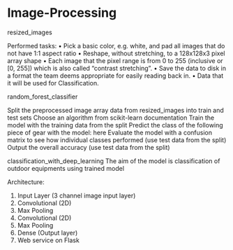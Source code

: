 # Image-Processing

resized_images

Performed tasks:
• Pick a basic color, e.g. white, and pad all images that do not have 1:1 aspect ratio
• Reshape, without stretching, to a 128x128x3 pixel array shape
• Each image that the pixel range is from 0 to 255 (inclusive or [0, 255]) which is also called “contrast stretching”. 
• Save the data to disk in a format the team deems appropriate for easily reading back in. 
• Data that it will be used for Classification.

random_forest_classifier

Split the preprocessed image array data from resized_images into train and test sets
Choose an algorithm from scikit-learn documentation
Train the model with the training data from the split
Predict the class of the following piece of gear with the model: here
Evaluate the model with a confusion matrix to see how individual classes performed (use test data from the split)
Output the overall accuracy (use test data from the split)

classification_with_deep_learning
The aim of the model is classification of outdoor equipments using trained model

Architecture:
1. Input Layer (3 channel image input layer)
2. Convolutional (2D)
3. Max Pooling
4. Convolutional (2D)
5. Max Pooling
6. Dense (Output layer)
7. Web service on Flask

